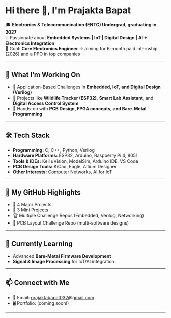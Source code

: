# Hi there 👋, I'm Prajakta Bapat  

🎓 **Electronics & Telecommunication (ENTC) Undergrad, graduating in 2027**  
💡 Passionate about **Embedded Systems | IoT | Digital Design | AI + Electronics Integration**  
🎯 Goal: **Core Electronics Engineer** → aiming for 6-month paid internship (2026) and a PPO in top companies  

---

## 🚀 What I’m Working On
- 🔹 Application-Based Challenges in **Embedded, IoT, and Digital Design (Verilog)**
- 🔹 Projects like **Wildlife Tracker (ESP32)**, **Smart Lab Assistant**, and **Digital Access Control System**
- 🔹 Hands-on with **PCB Design, FPGA concepts, and Bare-Metal Programming**

---

## 🛠️ Tech Stack
- **Programming:** C, C++, Python, Verilog  
- **Hardware Platforms:** ESP32, Arduino, Raspberry Pi 4, 8051  
- **Tools & IDEs:** Keil uVision, ModelSim, Arduino IDE, VS Code  
- **PCB Design Tools:** KiCad, Eagle, Altium Designer  
- **Other Interests:** Computer Networks, AI for IoT  

---

## 📂 My GitHub Highlights
- 🌟 4 Major Projects  
- 🧩 3 Mini Projects  
- 🏆 Multiple Challenge Repos (Embedded, Verilog, Networking)  
- 🔧 PCB Layout Challenge Repo (multi-software designs)  

---

## 🌱 Currently Learning
- Advanced **Bare-Metal Firmware Development**  
- **Signal & Image Processing** for IoT/AI integration  

---

## 📫 Connect with Me
- 📧 Email: prajaktabapat032@gmail.com 
- 🖥️ Portfolio: (coming soon!)  

--- 
